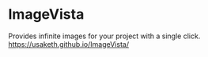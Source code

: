 # ImageVista
Provides infinite images for your project with a single click.
https://usaketh.github.io/ImageVista/
